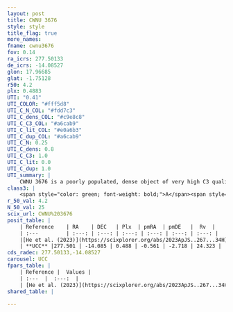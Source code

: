 ```yaml
---
layout: post
title: CWNU 3676
style: style
title_flag: true
more_names: 
fname: cwnu3676
fov: 0.14
ra_icrs: 277.50133
de_icrs: -14.08527
glon: 17.96685
glat: -1.75128
r50: 4.2
plx: 0.4883
UTI: "0.41"
UTI_COLOR: "#fff5d8"
UTI_C_N_COL: "#fdd7c3"
UTI_C_dens_COL: "#c9e8c8"
UTI_C_C3_COL: "#a6cab9"
UTI_C_lit_COL: "#e0a6b3"
UTI_C_dup_COL: "#a6cab9"
UTI_C_N: 0.25
UTI_C_dens: 0.8
UTI_C_C3: 1.0
UTI_C_lit: 0.0
UTI_C_dup: 1.0
UTI_summary: |
    CWNU 3676 is a poorly populated, dense object of very high C3 quality. It was recently reported in the literature.
class3: |
    <span style="color: green; font-weight: bold;">A</span><span style="color: green; font-weight: bold;">A</span>
r_50_val: 4.2
N_50_val: 25
scix_url: CWNU%203676
posit_table: |
    | Reference    | RA    | DEC   | Plx  | pmRA  | pmDE   |  Rv  |
    | :---         | :---: | :---: | :---: | :---: | :---: | :---: |
    |[He et al. (2023)](https://scixplorer.org/abs/2023ApJS..267...34H) | 277.512 | -14.095 | 0.49 | -0.55 | -2.702 | -- |
    | **UCC** |277.501 | -14.085 | 0.488 | -0.561 | -2.718 | 24.323 | 
cds_radec: 277.50133,-14.08527
carousel: UCC
fpars_table: |
    | Reference |  Values |
    | :---  |  :---:  |
    | [He et al. (2023)](https://scixplorer.org/abs/2023ApJS..267...34H) | `A0=2.15, m-M=11.4, logA=7.1` |
shared_table: |
    
---
```

